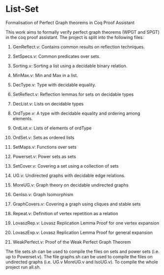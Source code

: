 # List-Set 
Formalisation of Perfect Graph theorems in Coq Proof Assistant 

This work aims to formally verify perfect graph theorems (WPGT and SPGT) in the coq proof assistant. 
The project is split into the following files: 

1. GenReflect.v: Contains common results on reflection techniques.

2. SetSpecs.v: Common predicates over sets.

3. Sorting.v: Sorting a list using a decidable binary relation.

4. MinMax.v: Min and Max in a list.

5. DecType.v: Type with decidable equality. 

6. SetReflect.v: Reflection lemmas for sets on decidable types

7. DecList.v: Lists on decidable types

8.  OrdType.v: A type with decidable equality and ordering among elements.

9. OrdList.v: Lists of elements of ordType

10. OrdSet.v: Sets as ordered lists 

11. SetMaps.v: Functions over sets

12. Powerset.v: Power sets as sets

13. SetCover.v: Covering a set using a collection of sets

14. UG.v: Undirected graphs with decidable edge relations.

15. MoreUG.v: Graph theory on decidable undirected graphs

16. GenIso.v: Graph Isomorphism  

17. GraphCovers.v: Covering a graph using cliques and stable sets

18. Repeat.v: Definition of vertex repetition as a relation

19. LovaszRep.v:  Lovasz Replication Lemma Proof for one vertex expansion

20. LovaszExp.v:  Lovasz Replication Lemma Proof for general expansion

21. WeakPerfect.v: Proof of the Weak Perfect Graph Theorem



The file sets.sh can be used to compile the files on sets and power sets (i.e. up to Powerset.v). The file graphs.sh can be used to compile the files on undirected graphs (i.e. UG.v MoreUG.v and IsoUG.v). To compile the whole project run all.sh. 
